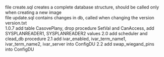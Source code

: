 file create.sql creates a complete database structure, should be called only when creating a new image  
file update.sql contains changes in db, called when changing the version  
version.txt  
1.0.7 add table CasovePlany, drop procedure SetVal and CanAccess, add SYSPLANREADER1, SYSPLANREADER2 values
2.0 add scheduler and clead_db procedure
2.1 add ivar_enabled, ivar_term_name1, ivar_term_name2, ivar_server into ConfigDU
2.2 add swap_wiegand_pins into ConfigDU
